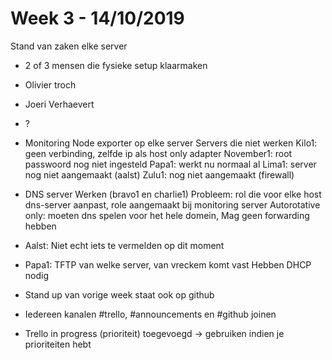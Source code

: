 # Week 3 - 14/10/2019

Stand van zaken elke server
- 2 of 3 mensen die fysieke setup klaarmaken
 - Olivier troch
 - Joeri Verhaevert
 - ?

- Monitoring
Node exporter op elke server
Servers die niet werken
Kilo1: geen verbinding, zelfde ip als host only adapter
November1: root passwoord nog niet ingesteld
Papa1: werkt nu normaal al
Lima1: server nog niet aangemaakt (aalst)
Zulu1: nog niet aangemaakt (firewall)

- DNS server
Werken (bravo1 en charlie1)
Probleem: rol die voor elke host dns-server aanpast, role aangemaakt bij monitoring server
Autorotative only: moeten dns spelen voor het hele domein, 
Mag geen forwarding hebben

- Aalst:
Niet echt iets te vermelden op dit moment

- Papa1:
TFTP van welke server, van vreckem komt vast
Hebben DHCP nodig

- Stand up van vorige week staat ook op github

- Iedereen kanalen #trello, #announcements en #github joinen

- Trello in progress (prioriteit) toegevoegd → gebruiken indien je prioriteiten hebt




